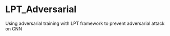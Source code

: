 # LPT_Adversarial
Using adversarial training with LPT framework to prevent adversarial attack on CNN
